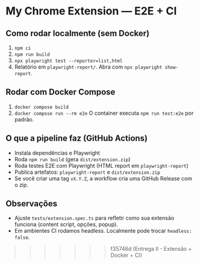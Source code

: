 # My Chrome Extension — E2E + CI

## Como rodar localmente (sem Docker)
1. `npm ci`
2. `npm run build`
3. `npx playwright test --reporter=list,html`
4. Relatório em `playwright-report/`. Abra com `npx playwright show-report`.

## Rodar com Docker Compose
1. `docker compose build`
2. `docker compose run --rm e2e`
O container executa `npm run test:e2e` por padrão.

## O que a pipeline faz (GitHub Actions)
- Instala dependências e Playwright
- Roda `npm run build` (gera `dist/extension.zip`)
- Roda testes E2E com Playwright (HTML report em `playwright-report`)
- Publica artefatos: `playwright-report` e `dist/extension.zip`
- Se você criar uma tag `vX.Y.Z`, a workflow cria uma GitHub Release com o zip.

## Observações
- Ajuste `tests/extension.spec.ts` para refletir como sua extensão funciona (content script, opções, popup).
- Em ambientes CI rodamos headless. Localmente pode trocar `headless: false`.
>>>>>>> f35746d (Entrega II - Extensão + Docker + CI)
